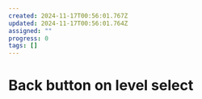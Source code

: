 ```yaml
---
created: 2024-11-17T00:56:01.767Z
updated: 2024-11-17T00:56:01.764Z
assigned: ""
progress: 0
tags: []
---
```


# Back button on level select
